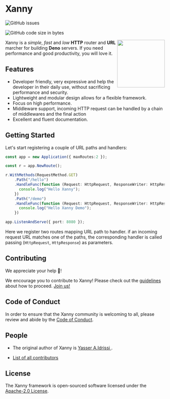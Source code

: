 # Xanny

![GitHub issues](https://img.shields.io/github/issues/xanny-projects/xanny)

![GitHub code size in bytes](https://img.shields.io/github/languages/code-size/xanny-projects/xanny)

<img align="right" src="./logo.svg" height="150px">

Xanny is a _simple_, _fast_ and _low_ **HTTP** router and **URL** marcher for building **Deno** servers. If you need performance and good productivity, you will love it.

## Features

- Developer friendly, very expressive and help the developer in their daily use, without sacrificing performance and security.
- Lightweight and modular design allows for a flexible framework.
- Focus on high performance.
- Middleware support, incoming HTTP request can be handled by a chain of middlewares and the final action
- Excellent and fluent documentation.

## Getting Started

Let's start registering a couple of URL paths and handlers:

```ts
const app = new Application({ maxRoutes:2 });

const r = app.NewRoute();

r.WithMethods(RequestMethod.GET)
    .Path("/hello")
    .HandleFunc(function (Request: HttpRequest, ResponseWriter: HttpResponse) {
      console.log("Hello Xanny");
    })
    .Path("/demo")
    .HandleFunc(function (Request: HttpRequest, ResponseWriter: HttpResponse) {
      console.log("Hello Xanny Demo");
    })

app.ListenAndServe({ port: 8080 });    
```

Here we register two routes mapping URL path to handler. if an incoming request URL matches one of the paths, the corresponding handler is called passing
(`HttpRequest`, `HttpResponse`) as parameters.

## Contributing

We appreciate your help 👋!

We encourage you to contribute to Xanny! Please check out the  [guidelines](/CONTRIBUTING) about how to proceed. [Join us!]()


## Code of Conduct

In order to ensure that the Xanny community is welcoming to all, please review and abide by the [Code of Conduct](/CODE_OF_CONDUCT).

## People 

- The original author of Xanny is [Yasser A.Idrissi
](https://github.com/getspooky).

- [List of all contributors](https://github.com/xanny-projects/xanny/graphs/contributors)

## License

The Xanny framework is open-sourced software licensed under the [Apache-2.0 License](https://www.apache.org/licenses/LICENSE-2.0).


